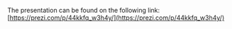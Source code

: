 The presentation can be found on the following link:
[https://prezi.com/p/44kkfq_w3h4y/](https://prezi.com/p/44kkfq_w3h4y/)